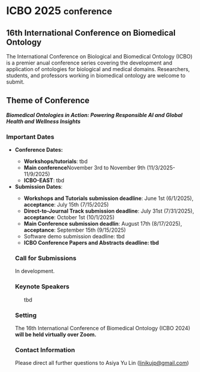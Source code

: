 <br>
<h1> ICBO 2025 <small>conference</small></h1>

## 16th International Conference on Biomedical Ontology 

The International Conference on Biological and Biomedical Ontology (ICBO) is a premier anual conference series covering the development and application of ontologies for biological and medical domains. Researchers, students, and professors working in biomedical ontology are welcome to submit. 

## Theme of Conference 

<i> <b> Biomedical Ontologies in Action: Powering Responsible AI and Global Health and Wellness Insights </b> </i>

### Important Dates 

  <ul>
    <li><b>Conference Dates:</b></li>  
    <ul>
        <li><b>Workshops/tutorials</b>: tbd </li>
        <li><b>Main conference</b>November 3rd to November 9th (11/3/2025-11/9/2025)</li>
        <li><b>ICBO-EAST</b>: tbd</li>
    </ul>
    <li><b>Submission Dates</b>:</li> 
    <ul>
        <li><b>Workshops and Tutorials submission deadline</b>: June 1st (6/1/2025), <b>acceptance</b>: July 15th (7/15/2025) </li>
        <li><b>Direct-to-Journal Track submission deadline</b>: July 31st (7/31/2025), <b>acceptance</b>: October 1st (10/1/2025) </li>
        <li><b>Main Conference submission deadlin</b>: August 17th (8/17/2025), <b>acceptance</b>: September 15th (9/15/2025)</li>
        <li>Software demo submission deadline: tbd </li>
        <li><b>ICBO Conference Papers and Abstracts deadline: tbd </b></li>
    </ul>

### Call for Submissions 

In development.

### Keynote Speakers

<ul>
    tbd
</ul>

### Setting

The 16th International Conference of Biomedical Ontology (ICBO 2024) <b>will be held virtually over Zoom.</b> 

### Contact Information 

Please direct all further questions to Asiya Yu Lin (linikujp@gmail.com)


